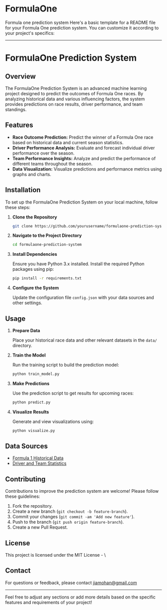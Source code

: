 # FormulaOne
Formula one prediction system
Here's a basic template for a README file for your Formula One prediction system. You can customize it according to your project's specifics:

---

# FormulaOne Prediction System

## Overview

The FormulaOne Prediction System is an advanced machine learning project designed to predict the outcomes of Formula One races. By analyzing historical data and various influencing factors, the system provides predictions on race results, driver performance, and team standings.

## Features

- **Race Outcome Prediction:** Predict the winner of a Formula One race based on historical data and current season statistics.
- **Driver Performance Analysis:** Evaluate and forecast individual driver performance over the season.
- **Team Performance Insights:** Analyze and predict the performance of different teams throughout the season.
- **Data Visualization:** Visualize predictions and performance metrics using graphs and charts.

## Installation

To set up the FormulaOne Prediction System on your local machine, follow these steps:

1. **Clone the Repository**

   ```bash
   git clone https://github.com/yourusername/formulaone-prediction-system.git
   ```

2. **Navigate to the Project Directory**

   ```bash
   cd formulaone-prediction-system
   ```

3. **Install Dependencies**

   Ensure you have Python 3.x installed. Install the required Python packages using pip:

   ```bash
   pip install -r requirements.txt
   ```

4. **Configure the System**

   Update the configuration file `config.json` with your data sources and other settings.

## Usage

1. **Prepare Data**

   Place your historical race data and other relevant datasets in the `data/` directory.

2. **Train the Model**

   Run the training script to build the prediction model:

   ```bash
   python train_model.py
   ```

3. **Make Predictions**

   Use the prediction script to get results for upcoming races:

   ```bash
   python predict.py
   ```

4. **Visualize Results**

   Generate and view visualizations using:

   ```bash
   python visualize.py
   ```

## Data Sources

- [Formula 1 Historical Data](https://www.formula1.com/en/results.html)
- [Driver and Team Statistics](https://www.statsf1.com/en/default.aspx)

## Contributing

Contributions to improve the prediction system are welcome! Please follow these guidelines:

1. Fork the repository.
2. Create a new branch (`git checkout -b feature-branch`).
3. Commit your changes (`git commit -am 'Add new feature'`).
4. Push to the branch (`git push origin feature-branch`).
5. Create a new Pull Request.

## License

This project is licensed under the MIT License - \\

## Contact

For questions or feedback, please contact jiamohan@gmail.com

---

Feel free to adjust any sections or add more details based on the specific features and requirements of your project!
